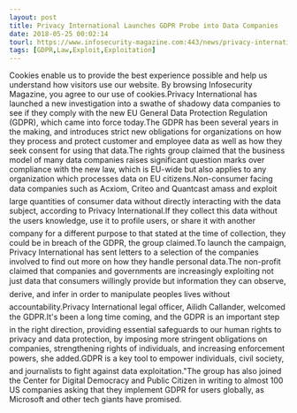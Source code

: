 ```yaml
---
layout: post
title: Privacy International Launches GDPR Probe into Data Companies
date: 2018-05-25 00:02:14
tourl: https://www.infosecurity-magazine.com:443/news/privacy-international-launches-1/
tags: [GDPR,Law,Exploit,Exploitation]
---
```

Cookies enable us to provide the best experience possible and help us understand how visitors use our website. By browsing Infosecurity Magazine, you agree to our use of cookies.Privacy International has launched a new investigation into a swathe of shadowy data companies to see if they comply with the new EU General Data Protection Regulation (GDPR), which came into force today.The GDPR has been several years in the making, and introduces strict new obligations for organizations on how they process and protect customer and employee data as well as how they seek consent for using that data.The rights group claimed that the business model of many data companies raises significant question marks over compliance with the new law, which is EU-wide but also applies to any organization which processes data on EU citizens.Non-consumer facing data companies such as Acxiom, Criteo and Quantcast amass and exploit large quantities of consumer data without directly interacting with the data subject, according to Privacy International.If they collect this data without the users knowledge, use it to profile users, or share it with another company for a different purpose to that stated at the time of collection, they could be in breach of the GDPR, the group claimed.To launch the campaign, Privacy International has sent letters to a selection of the companies involved to find out more on how they handle personal data.The non-profit claimed that companies and governments are increasingly exploiting not just data that consumers willingly provide but information they can observe, derive, and infer in order to manipulate peoples lives without accountability.Privacy International legal officer, Ailidh Callander, welcomed the GDPR.It's been a long time coming, and the GDPR is an important step in the right direction, providing essential safeguards to our human rights to privacy and data protection, by imposing more stringent obligations on companies, strengthening rights of individuals, and increasing enforcement powers, she added.GDPR is a key tool to empower individuals, civil society, and journalists to fight against data exploitation."The group has also joined the Center for Digital Democracy and Public Citizen in writing to almost 100 US companies asking that they implement GDPR for users globally, as Microsoft and other tech giants have promised.
